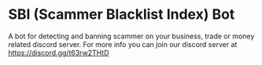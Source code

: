 # SBI (Scammer Blacklist Index) Bot
A bot for detecting and banning scammer on your business, trade or money related discord server. For more info you can join our discord server at https://discord.gg/t63rw2THtD
